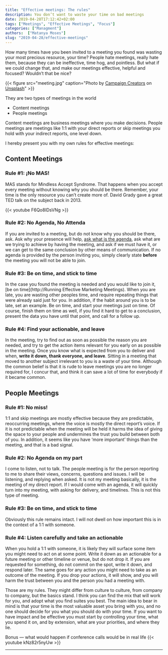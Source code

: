 ```yaml
---
title: "Effective meetings: The rules"
description: You don’t want to waste your time on bad meetings
date: 2019-04-28T17:12:42+02:00
tags: ["Meetings", "Effective Meetings", "Focus"]
categories: ["Managment"]
authors:  ["Matanya Moses"]
slug: "2019-04-28/effective-meetings"
---
```


How many times have you been invited to a meeting you found was wasting your most precious resource, your time? People hate meetings, really hate them, because they can be ineffective, time hog, and pointless. But what if we could change that, and make our meetings effective, helpful and focused? Wouldn’t that be nice?

{{< figure src="meeting.jpg" caption="Photo by [Campaign Creators](https://unsplash.com/@campaign_creators) on [Unsplash](https://unsplash.com)" >}}

They are two types of meetings in the world

- Content meetings
- People meetings

Content meetings are business meetings where you make decisions. People meetings are meetings like 1:1 with your direct reports or skip meetings you hold with your indirect reports, one level down.

I hereby present you with my own rules for effective meetings:

## Content Meetings
### Rule #1: ¡No MAS!

MAS stands for Mindless Accept Syndrome. That happens when you accept every meeting without knowing why you should be there. Remember, your time is the only resource you can’t create more of. David Grady gave a great TED talk on the subject back in 2013.

{{< youtube F6Qo8IDsVNg >}}

### Rule #2: No Agenda, No Attenda

If you are invited to a meeting, but do not know why you should be there, ask.
Ask why your presence will help, [ask what is the agenda](https://www.linkedin.com/pulse/agenda-attenda-how-leaders-foster-meaningful-meetings-pauz%C3%A9-phd/),
ask what are we trying to achieve by having the meeting, and ask if we must have
it, or we can get to the same conclusion by other means of communication. If no
agenda is provided by the person inviting you, simply clearly state **before** the meeting you will not be able to join.

### Rule #3: Be on time, and stick to time

In the case you found the meeting is needed and you would like to join it, [be on time](http://Running Effective Marketing Meetings). When you are late, you are wasting other peoples time, and require repeating things that were already said just for you. In addition, if the habit around you is to be late, set an example. Be on time, and start your meetings just on time. Of course, finish them on time as well, if you find it hard to get to a conclusion, present the data you have until that point, and call for a follow up.

### Rule #4: Find your actionable, and leave

In the meeting, try to find out as soon as possible the reason you are needed,
and try to get the action items relevant for you early on as possible in the
meeting. Once you know what is expected from you to deliver and when, **write it
down, thank everyone, and leave**. Sitting in a meeting that moved to another subject irrelevant to you is a waste of your time. Although the common belief is that it is rude to leave meetings you are no longer required for, I concur that, and think it can save a lot of time for everybody if it became common.



## People Meetings
### Rule #1: No miss!

1:1 and skip meetings are mostly effective because they are predictable, reoccurring meetings, where the voice is mostly the direct report’s voice. If it is not predictable when the meeting will be held it harms the idea of giving the space to your people and undermines the trust you build between both of you. In addition, it seems like you have ‘more important’ things than the meeting, and that is a bad signal.

### Rule #2: No Agenda on my part

I come to listen, not to talk. The people meeting is for the person reporting to me to share their views, concerns, questions and issues. I will be listening, and replying when asked. It is not my meeting basically, it is the meeting of my direct report. If I would come with an agenda, it will quickly turn into my meeting, with asking for delivery, and timelines. This is not this type of meeting.

### Rule #3: Be on time, and stick to time

Obviously this rule remains intact. I will not dwell on how important this is in the context of a 1:1 with someone.

### Rule #4: Listen carefully and take an actionable

When you hold a 1:1 with someone, it is likely they will surface some item you might need to act on at some point. Write it down as an actionable for a future meeting or other timeline or venue, but do not drop it. If you are requested for something, do not commit on the spot, write it down, and respond later. The same goes for any action you might need to take as an outcome of the meeting. If you drop your actions, it will show, and you will harm the trust between you and the person you had a meeting with.


Those are my rules. They might differ from culture to culture, from company to company, but the basics stand. I think you can find the mix that will work for you, and adopt what you find suites you best. The main idea to bear in mind is that your time is the most valuable asset you bring with you, and no one should decide for you what you should do with your time. If you want to have impact and be effective you must start by controlling your time, what you spend it on, and by extension, what are your priorities, and where they lie.

Bonus — what would happen if conference calls would be in real life
{{< youtube kNz82r5nyUw >}}

---
